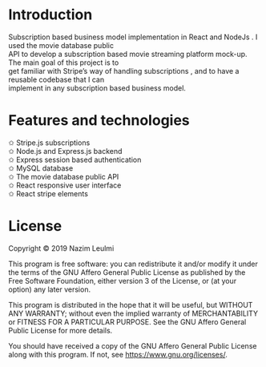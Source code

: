 # Introduction
Subscription based business model implementation in React and NodeJs . I used the movie database public  
API to develop a subscription based movie streaming platform mock-up.  The main goal of this project is to  
get familiar with Stripe’s way of handling subscriptions , and to have a reusable codebase that I can  
implement in any subscription based business model.  

# Features and technologies
   ✩ Stripe.js subscriptions  
   ✩ Node.js and Express.js backend  
   ✩ Express session based authentication  
   ✩ MySQL database  
   ✩ The movie database public API  
   ✩ React responsive user interface  
   ✩ React stripe elements  
# License
Copyright © 2019 Nazim Leulmi

This program is free software: you can redistribute it and/or modify
it under the terms of the GNU Affero General Public License as
published by the Free Software Foundation, either version 3 of the
License, or (at your option) any later version.

This program is distributed in the hope that it will be useful,
but WITHOUT ANY WARRANTY; without even the implied warranty of
MERCHANTABILITY or FITNESS FOR A PARTICULAR PURPOSE.  See the
GNU Affero General Public License for more details.

You should have received a copy of the GNU Affero General Public License
along with this program.  If not, see <https://www.gnu.org/licenses/>.
